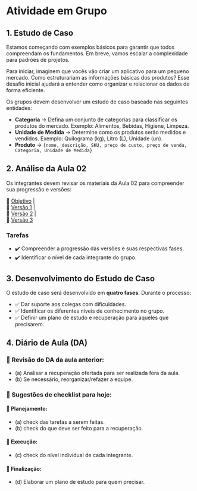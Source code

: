 # **Atividade em Grupo**  

## **1. Estudo de Caso**  
Estamos começando com exemplos básicos para garantir que todos compreendam os fundamentos. Em breve, vamos escalar a complexidade para padrões de projetos.

Para iniciar, imaginem que vocês vão criar um aplicativo para um pequeno mercado. Como estruturariam as informações básicas dos produtos? Esse desafio inicial ajudará a entender como organizar e relacionar os dados de forma eficiente.

Os grupos devem desenvolver um estudo de caso baseado nas seguintes entidades:  

- **Categoria** → Defina um conjunto de categorias para classificar os produtos do mercado. Exemplo: Alimentos, Bebidas, Higiene, Limpeza.
- **Unidade de Medida** →  Determine como os produtos serão medidos e vendidos. Exemplo: Quilograma (kg), Litro (L), Unidade (un).
- **Produto** → `{nome, descrição, SKU, preço de custo, preço de venda, Categoria, Unidade de Medida}`  

## **2. Análise da Aula 02**  
Os integrantes devem revisar os materiais da Aula 02 para compreender sua progressão e versões:  

🔗 [Objetivo](https://github.com/heliokamakawa/aula/blob/main/ddm/aulas/aula02a-objetivo.md) |  
🔗 [Versão 1](https://github.com/heliokamakawa/aula/blob/main/ddm/aulas/aula02b-v1.md) |  
🔗 [Versão 2](https://github.com/heliokamakawa/aula/blob/main/ddm/aulas/aula02c-v2.md) |  
🔗 [Versão 3](https://github.com/heliokamakawa/aula/blob/main/ddm/aulas/aula02d-v3.md)  

### **Tarefas**  
- ✔️ Compreender a progressão das versões e suas respectivas fases.  
- ✔️ Identificar o nível de cada integrante do grupo.  

## **3. Desenvolvimento do Estudo de Caso**  
O estudo de caso será desenvolvido em **quatro fases**. Durante o processo:  
- ✅ Dar suporte aos colegas com dificuldades.  
- ✅ Identificar os diferentes níveis de conhecimento no grupo.  
- ✅ Definir um plano de estudo e recuperação para aqueles que precisarem.  

## **4. Diário de Aula (DA)**  
### 📌 **Revisão do DA da aula anterior:**  
- (a) Analisar a recuperação ofertada para ser realizada fora da aula.  
- (b) Se necessário, reorganizar/refazer a equipe.  

### 📌 **Sugestões de checklist para hoje:**  
#### 🔹 **Planejamento**:  
- (a) check das tarefas a serem feitas.  
- (b) check do que deve ser feito para a recuperação.  
#### 🔹 **Execução**:  
- (c) check do nível individual de cada integrante.  
#### 🔹 **Finalização**:  
- (d) Elaborar um plano de estudo para quem precisar.  
